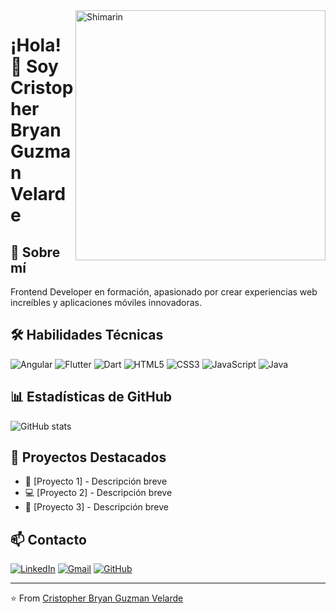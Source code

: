 <img align="right" width="400" alt="Shimarin" src="https://i.imgur.com/aNBi8Jf.png"/>

# ¡Hola! 👋 Soy Cristopher Bryan Guzman Velarde

## 💫 Sobre mí
Frontend Developer en formación, apasionado por crear experiencias web increíbles y aplicaciones móviles innovadoras.

## 🛠 Habilidades Técnicas
![Angular](https://img.shields.io/badge/Angular-DD0031?style=for-the-badge&logo=angular&logoColor=white)
![Flutter](https://img.shields.io/badge/Flutter-02569B?style=for-the-badge&logo=flutter&logoColor=white)
![Dart](https://img.shields.io/badge/Dart-0175C2?style=for-the-badge&logo=dart&logoColor=white)
![HTML5](https://img.shields.io/badge/HTML5-E34F26?style=for-the-badge&logo=html5&logoColor=white)
![CSS3](https://img.shields.io/badge/CSS3-1572B6?style=for-the-badge&logo=css3&logoColor=white)
![JavaScript](https://img.shields.io/badge/JavaScript-F7DF1E?style=for-the-badge&logo=javascript&logoColor=black)
![Java](https://img.shields.io/badge/Java-ED8B00?style=for-the-badge&logo=openjdk&logoColor=white)

## 📊 Estadísticas de GitHub
![GitHub stats](https://github-readme-stats.vercel.app/api?username=CristopherGuzmanVelarde&show_icons=true&theme=radical)

## 🌟 Proyectos Destacados
- 🚀 [Proyecto 1] - Descripción breve
- 💻 [Proyecto 2] - Descripción breve
- 📱 [Proyecto 3] - Descripción breve

## 📫 Contacto
[![LinkedIn](https://img.shields.io/badge/LinkedIn-0077B5?style=for-the-badge&logo=linkedin&logoColor=white)](https://www.linkedin.com/in/cristopher-guzmán-velarde-3212971a6/)
[![Gmail](https://img.shields.io/badge/Gmail-D14836?style=for-the-badge&logo=gmail&logoColor=white)](mailto:cristopher.guzman@vallegrande.edu.pe)
[![GitHub](https://img.shields.io/badge/GitHub-100000?style=for-the-badge&logo=github&logoColor=white)](https://github.com/CristopherGuzmanVelarde)

---
⭐️ From [Cristopher Bryan Guzman Velarde](https://github.com/CristopherGuzmanVelarde)
